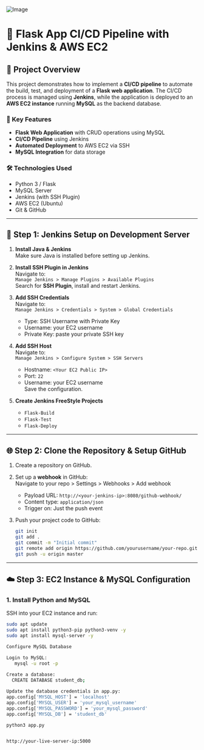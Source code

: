 ![Image](https://github.com/user-attachments/assets/90ac96b4-e4d9-44f6-af0a-e7d6c4f30ed5)
# 🐍 Flask App CI/CD Pipeline with Jenkins & AWS EC2

## 📌 Project Overview

This project demonstrates how to implement a **CI/CD pipeline** to automate the build, test, and deployment of a **Flask web application**. The CI/CD process is managed using **Jenkins**, while the application is deployed to an **AWS EC2 instance** running **MySQL** as the backend database.

### 🔧 Key Features

- **Flask Web Application** with CRUD operations using MySQL
- **CI/CD Pipeline** using Jenkins
- **Automated Deployment** to AWS EC2 via SSH
- **MySQL Integration** for data storage

### 🛠️ Technologies Used

- Python 3 / Flask  
- MySQL Server  
- Jenkins (with SSH Plugin)  
- AWS EC2 (Ubuntu)  
- Git & GitHub  

---

## 🚀 Step 1: Jenkins Setup on Development Server

1. **Install Java & Jenkins**  
   Make sure Java is installed before setting up Jenkins.

2. **Install SSH Plugin in Jenkins**  
   Navigate to:  
   `Manage Jenkins > Manage Plugins > Available Plugins`  
   Search for **SSH Plugin**, install and restart Jenkins.

3. **Add SSH Credentials**  
   Navigate to:  
   `Manage Jenkins > Credentials > System > Global Credentials`  
   - Type: SSH Username with Private Key  
   - Username: your EC2 username  
   - Private Key: paste your private SSH key  

4. **Add SSH Host**  
   Navigate to:  
   `Manage Jenkins > Configure System > SSH Servers`  
   - Hostname: `<Your EC2 Public IP>`  
   - Port: `22`  
   - Username: your EC2 username  
   Save the configuration.

5. **Create Jenkins FreeStyle Projects**  
   - `Flask-Build`  
   - `Flask-Test`  
   - `Flask-Deploy`

---

## 🌐 Step 2: Clone the Repository & Setup GitHub

1. Create a repository on GitHub.

2. Set up a **webhook** in GitHub:  
   Navigate to your repo > Settings > Webhooks > Add webhook  
   - Payload URL: `http://<your-jenkins-ip>:8080/github-webhook/`  
   - Content type: `application/json`  
   - Trigger on: Just the push event

3. Push your project code to GitHub:

    ```bash
    git init
    git add .
    git commit -m "Initial commit"
    git remote add origin https://github.com/yourusername/your-repo.git
    git push -u origin master
    ```

---

## ☁️ Step 3: EC2 Instance & MySQL Configuration

### 1. Install Python and MySQL

SSH into your EC2 instance and run:

```bash
sudo apt update
sudo apt install python3-pip python3-venv -y
sudo apt install mysql-server -y

Configure MySQL Database

Login to MySQL:
   mysql -u root -p
   
Create a database:
  CREATE DATABASE student_db;

Update the database credentials in app.py:
app.config['MYSQL_HOST'] = 'localhost'
app.config['MYSQL_USER'] = 'your_mysql_username'
app.config['MYSQL_PASSWORD'] = 'your_mysql_password'
app.config['MYSQL_DB'] = 'student_db'

python3 app.py


http://your-live-server-ip:5000


